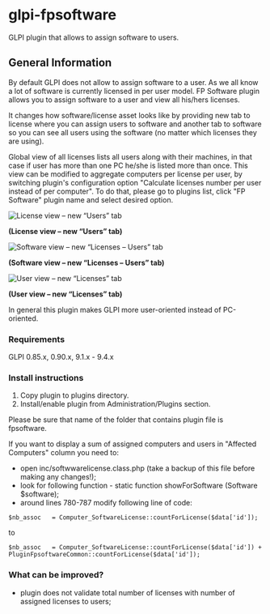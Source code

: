 # glpi-fpsoftware
GLPI plugin that allows to assign software to users.

## General Information
By default GLPI does not allow to assign software to a user. As we all know a lot of software is currently licensed in per user model. FP Software plugin allows you to assign software to a user and view all his/hers licenses.

It changes how software/license asset looks like by providing new tab to license where you can assign users to software and another tab to software so you can see all users using the software (no matter which licenses they are using).

Global view of all licenses lists all users along with their machines, in that case if user has more than one PC he/she is listed more than once. This view can be modified to aggregate computers per license per user, by switching plugin's configuration option "Calculate licenses number per user instead of per computer". To do that, please go to plugins list, click "FP Software" plugin name and select desired option. 


![License view – new “Users” tab](https://cloud.githubusercontent.com/assets/3634020/8588884/ca0d363a-260f-11e5-9a7c-8be8b4600eb2.png)

**(License view – new “Users” tab)**

![Software view – new “Licenses – Users” tab](https://cloud.githubusercontent.com/assets/3634020/8588883/ca0995ca-260f-11e5-9e55-31dd860081ea.png)

**(Software view – new “Licenses – Users” tab)**

![User view – new “Licenses” tab](https://cloud.githubusercontent.com/assets/3634020/8588885/ca1083b2-260f-11e5-85e3-0182aa70e4b4.png)

**(User view – new “Licenses” tab)**

In general this plugin makes GLPI more user-oriented instead of PC-oriented.

### Requirements
GLPI 0.85.x, 0.90.x, 9.1.x - 9.4.x

### Install instructions
1. Copy plugin to plugins directory.
2. Install/enable plugin from Administration/Plugins 
section.

Please be sure that name of the folder that contains plugin file is fpsoftware.

If you want to display a sum of assigned computers and users in "Affected Computers" column you need to:
- open inc/softwwarelicense.class.php (take a backup of this file before making any changes!);
- look for following function - static function showForSoftware (Software $software);
- around lines 780-787 modify following line of code:

```
$nb_assoc   = Computer_SoftwareLicense::countForLicense($data['id']);
```

to

```
$nb_assoc   = Computer_SoftwareLicense::countForLicense($data['id']) + PluginFpsoftwareCommon::countForLicense($data['id']);
```

### What can be improved?
* plugin does not validate total number of licenses with number of assigned licenses to users;
